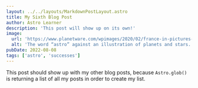 ```yaml
---
layout: ../../layouts/MarkdownPostLayout.astro
title: My Sixth Blog Post
author: Astro Learner
description: 'This post will show up on its own!'
image:
  url: 'https://www.planetware.com/wpimages/2020/02/france-in-pictures-beautiful-places-to-photograph-eiffel-tower.jpg'
  alt: 'The word “astro” against an illustration of planets and stars.'
pubDate: 2022-08-08
tags: ['astro', 'successes']
---
```


This post should show up with my other blog posts, because `Astro.glob()` is returning a list of all my posts in order to create my list.
